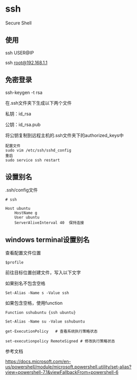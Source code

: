 # ssh

Secure Shell

## 使用

ssh USER@IP

ssh root@192.168.1.1

## 免密登录

ssh-keygen -t rsa

在.ssh文件夹下生成以下两个文件

私钥：id_rsa    

公钥：id_rsa.pub

将公钥复制到远程主机的.ssh文件夹下的authorized_keys中



```undefined
配置文件
sudo vim /etc/ssh/sshd_config
重启
sudo service ssh restart
```

## 设置别名

.ssh/config文件

```
# ssh

Host ubuntu
    HostName g
    User ubuntu
    ServerAliveInterval 40  保持连接
```

## windows terminal设置别名

查看配置文件位置

```
$profile
```

前往目标位置创建文件，写入以下文字

如果别名不包含空格

```
Set-Alias -Name s -Value ssh
```

如果包含空格，使用function

```
Function sshubuntu {ssh ubuntu} 

Set-Alias -Name su -Value sshubuntu
```

```
get-ExecutionPolicy   # 查看系统执行策略状态

set-executionpolicy RemoteSigned # 修改执行策略状态
```

参考文档

https://docs.microsoft.com/en-us/powershell/module/microsoft.powershell.utility/set-alias?view=powershell-7.1&viewFallbackFrom=powershell-6

